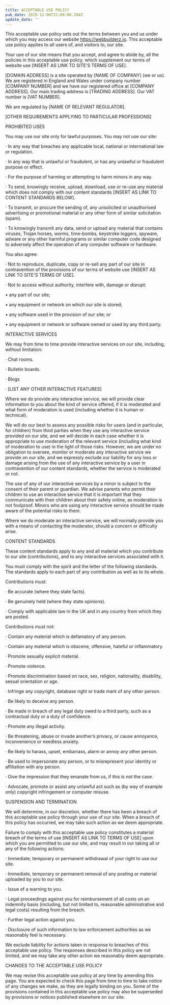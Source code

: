 ```yaml
---
title: ACCEPTABLE USE POLICY
pub_date: 2019-12-06T22:00:00.204Z
update_date: ''
---
```

This acceptable use policy sets out the terms between you and us under which you may access our website https://webbuilderz.io. This acceptable use policy applies to all users of, and visitors to, our site.

Your use of our site means that you accept, and agree to abide by, all the policies in this acceptable use policy, which supplement our terms of website use \[INSERT AS LINK TO SITE'S TERMS OF USE].

\[DOMAIN ADDRESS] is a site operated by \[NAME OF COMPANY] (we or us).  We are registered in England and Wales under company number \[COMPANY NUMBER] and we have our registered office at \[COMPANY ADDRESS].  Our main trading address is \[TRADING ADDRESS]. Our VAT number is \[VAT NUMBER].

We are regulated by \[NAME OF RELEVANT REGULATOR].

\[OTHER REQUIREMENTS APPLYING TO PARTICULAR PROFESSIONS]

PROHIBITED USES

You may use our site only for lawful purposes.  You may not use our site:

·	In any way that breaches any applicable local, national or international law or regulation.

·	In any way that is unlawful or fraudulent, or has any unlawful or fraudulent purpose or effect.

·	For the purpose of harming or attempting to harm minors in any way.

·	To send, knowingly receive, upload, download, use or re-use any material which does not comply with our content standards \[INSERT AS LINK TO CONTENT STANDARDS BELOW].

·	To transmit, or procure the sending of, any unsolicited or unauthorised advertising or promotional material or any other form of similar solicitation (spam).

·	To knowingly transmit any data, send or upload any material that contains viruses, Trojan horses, worms, time-bombs, keystroke loggers, spyware, adware or any other harmful programs or similar computer code designed to adversely affect the operation of any computer software or hardware.

You also agree:

·	Not to reproduce, duplicate, copy or re-sell any part of our site in contravention of the provisions of our terms of website use \[INSERT AS LINK TO SITE'S TERMS OF USE].

·	Not to access without authority, interfere with, damage or disrupt:

•	any part of our site;

•	any equipment or network on which our site is stored; 

•	any software used in the provision of our site; or 

•	any equipment or network or software owned or used by any third party.

INTERACTIVE SERVICES

We may from time to time provide interactive services on our site, including, without limitation:

·	Chat rooms.

·	Bulletin boards.

·	Blogs

·	\[LIST ANY OTHER INTERACTIVE FEATURES]

Where we do provide any interactive service, we will provide clear information to you about the kind of service offered, if it is moderated and what form of moderation is used (including whether it is human or technical).

We will do our best to assess any possible risks for users (and in particular, for children) from third parties when they use any interactive service provided on our site, and we will decide in each case whether it is appropriate to use moderation of the relevant service (including what kind of moderation to use) in the light of those risks. However, we are under no obligation to oversee, monitor or moderate any interactive service we provide on our site, and we expressly exclude our liability for any loss or damage arising from the use of any interactive service by a user in contravention of our content standards, whether the service is moderated or not. 

The use of any of our interactive services by a minor is subject to the consent of their parent or guardian. We advise parents who permit their children to use an interactive service that it is important that they communicate with their children about their safety online, as moderation is not foolproof. Minors who are using any interactive service should be made aware of the potential risks to them. 

Where we do moderate an interactive service, we will normally provide you with a means of contacting the moderator, should a concern or difficulty arise.

CONTENT STANDARDS

These content standards apply to any and all material which you contribute to our site (contributions), and to any interactive services associated with it. 

You must comply with the spirit and the letter of the following standards. The standards apply to each part of any contribution as well as to its whole.

Contributions must:

·	Be accurate (where they state facts).

·	Be genuinely held (where they state opinions).

·	Comply with applicable law in the UK and in any country from which they are posted.

Contributions must not:

·	Contain any material which is defamatory of any person.

·	Contain any material which is obscene, offensive, hateful or inflammatory.

·	Promote sexually explicit material.

·	Promote violence.

·	Promote discrimination based on race, sex, religion, nationality, disability, sexual orientation or age.

·	Infringe any copyright, database right or trade mark of any other person.

·	Be likely to deceive any person.

·	Be made in breach of any legal duty owed to a third party, such as a contractual duty or a duty of confidence.

·	Promote any illegal activity.

·	Be threatening, abuse or invade another’s privacy, or cause annoyance, inconvenience or needless anxiety.

·	Be likely to harass, upset, embarrass, alarm or annoy any other person.

·	Be used to impersonate any person, or to misrepresent your identity or affiliation with any person.

·	Give the impression that they emanate from us, if this is not the case.

·	Advocate, promote or assist any unlawful act such as (by way of example only) copyright infringement or computer misuse.

SUSPENSION AND TERMINATION

We will determine, in our discretion, whether there has been a breach of this acceptable use policy through your use of our site.  When a breach of this policy has occurred, we may take such action as we deem appropriate.  

Failure to comply with this acceptable use policy constitutes a material breach of the terms of use \[INSERT AS LINK TO TERMS OF USE] upon which you are permitted to use our site, and may result in our taking all or any of the following actions:

·	Immediate, temporary or permanent withdrawal of your right to use our site.

·	Immediate, temporary or permanent removal of any posting or material uploaded by you to our site.

·	Issue of a warning to you.

·	Legal proceedings against you for reimbursement of all costs on an indemnity basis (including, but not limited to, reasonable administrative and legal costs) resulting from the breach.

·	Further legal action against you.

·	Disclosure of such information to law enforcement authorities as we reasonably feel is necessary.

We exclude liability for actions taken in response to breaches of this acceptable use policy.  The responses described in this policy are not limited, and we may take any other action we reasonably deem appropriate.

CHANGES TO THE ACCEPTABLE USE POLICY

We may revise this acceptable use policy at any time by amending this page. You are expected to check this page from time to time to take notice of any changes we make, as they are legally binding on you. Some of the provisions contained in this acceptable use policy may also be superseded by provisions or notices published elsewhere on our site.
